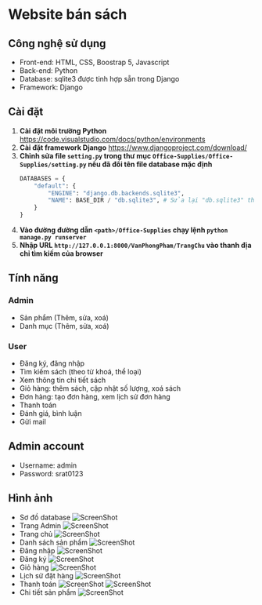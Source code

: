 # Website bán sách
## Công nghệ sử dụng
- Front-end: HTML, CSS, Boostrap 5, Javascript
- Back-end: Python
- Database: sqlite3 được tinh hợp sẵn trong Django
- Framework: Django
## Cài đặt
1. **Cài đặt môi trường Python** https://code.visualstudio.com/docs/python/environments
2. **Cài đặt framework Django** https://www.djangoproject.com/download/
3. **Chỉnh sửa file `setting.py` trong thư mục `Office-Supplies/Office-Supplies/setting.py` nếu đã đổi tên file database mặc định** 
    ```Python
    DATABASES = {
        "default": {
            "ENGINE": "django.db.backends.sqlite3",
            "NAME": BASE_DIR / "db.sqlite3", # Sửa lại "db.sqlite3" thành tên database mới
        }
    }
    ```
4. **Vào đường đường dẫn `<path>/Office-Supplies` chạy lệnh `python manage.py runserver`**
5. **Nhập URL `http://127.0.0.1:8000/VanPhongPham/TrangChu` vào thanh địa chỉ tìm kiếm của browser**
## Tính năng
### Admin
- Sản phẩm (Thêm, sửa, xoá)
- Danh mục (Thêm, sửa, xoá)
### User
- Đăng ký, đăng nhập
- Tìm kiếm sách (theo từ khoá, thể loại)
- Xem thông tin chi tiết sách
- Giỏ hàng: thêm sách, cập nhật số lượng, xoá sách
- Đơn hàng: tạo đơn hàng, xem lịch sử đơn hàng
- Thanh toán
- Đánh giá, bình luận
- Gửi mail
## Admin account
- Username: admin
- Password: srat0123
## Hình ảnh
- Sơ đồ database
![ScreenShot](static/ScreenShot/Screenshot%202024-08-11%20231408.png)
- Trang Admin
![ScreenShot](static/ScreenShot/Danh-sách-sản-phẩm.png)
- Trang chủ
![ScreenShot](static/ScreenShot/Trang-chủ.png)
- Danh sách sản phẩm
![ScreenShot](static/ScreenShot/Danh-sách-sản-phẩm1.png)
- Đăng nhập
![ScreenShot](static/ScreenShot/Screenshot%202024-08-11%20231807.png)
- Đăng ký
![ScreenShot](static/ScreenShot/Screenshot%202024-08-11%20231822.png)
- Giỏ hàng
![ScreenShot](static/ScreenShot/Screenshot%202024-08-11%20232030.png)
- Lịch sử đặt hàng
![ScreenShot](static/ScreenShot/Screenshot%202024-08-11%20232042.png)
- Thanh toán
![ScreenShot](static/ScreenShot/Screenshot%202024-08-11%20232056.png)
![ScreenShot](static/ScreenShot/Screenshot%202024-08-11%20232128.png)
- Chi tiết sản phẩm
![ScreenShot](static/ScreenShot/Chi-Tiết-Sản-Phẩm.png)